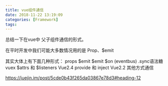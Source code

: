 ```yaml
---
title: vue组件通信
date: 2018-11-22 13:19:09
categories: [Framework]
tags:
---
```


总结一下在vue中 父子组件通信的形式。

在平时开发中我们可能大多数情况用的是 Prop、$emit

其实大体上有下面几种形式：
props $emit
$emit $on (eventbus)
.sync语法糖
vuex
$attrs 和 $listeners Vue2.4
provide 和 inject Vue2.2
其他方式通信

https://juejin.im/post/5cde0b43f265da03867e78d3#heading-12